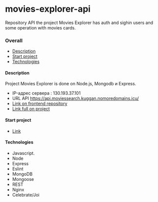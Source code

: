 # movies-explorer-api
Repository API the project Movies Explorer has auth and sighin users and some operation with movies cards.

### Overall
* [Description](#description)
* [Start project](#start)
* [Technologies](#technologies)

#### <a name="description">Description</a>
Project Movies Explorer is done on Node.js, Mongodb и Express.
* IP-адрес сервера : 130.193.37.101
* URL API https://api.moviessearch.kuggan.nomoredomains.icu/
* [Link on frontend repository](https://github.com/Kuggan/movies-explorer-frontend)
* [Link full on project]()

#### <a name="start">Start project</a>
* [Link]()

#### <a name="technologies">Technologies</a>
* Javascript.
* Node
* Express
* Eslint
* MongoDB
* Mongoose
* REST 
* Nginx
* Celebrate/Joi
